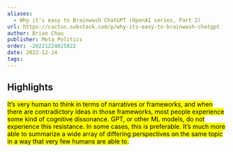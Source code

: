 ```yaml
---
aliases:
  - Why it’s easy to Brainwash ChatGPT (OpenAI series, Part 2)
url: https://cactus.substack.com/p/why-its-easy-to-brainwash-chatgpt
author: Brian Chau
publisher: Meta Politics
order: -20221224025822
date: 2022-12-24
tags:
---
```


## Highlights
<mark>It’s very human to think in terms of narratives or frameworks, and when there are contradictory ideas in those frameworks, most people experience some kind of cognitive dissonance. GPT, or other ML models, do not experience this resistance. In some cases, this is preferable. It’s much more able to summarize a wide array of differing perspectives on the same topic in a way that very few humans are able to.</mark>

